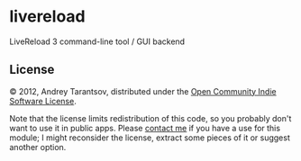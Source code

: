# livereload

LiveReload 3 command-line tool / GUI backend

## License

© 2012, Andrey Tarantsov, distributed under the [Open Community Indie Software License](https://gist.github.com/2466992).

Note that the license limits redistribution of this code, so you probably don't want to use it in public apps. Please [contact me](mailto:andrey@tarantsov.com) if you have a use for this module; I might reconsider the license, extract some pieces of it or suggest another option.

